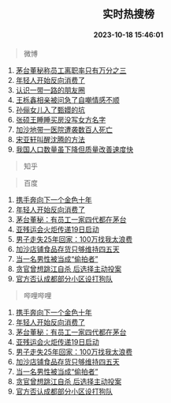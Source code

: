 <div align="center"><h2>实时热搜榜</h2><h4>2023-10-18 15:46:01</h4></div>

> 微博  

1. [茅台董秘称员工离职率只有万分之三](https://s.weibo.com/weibo?q=%23%E8%8C%85%E5%8F%B0%E8%91%A3%E7%A7%98%E7%A7%B0%E5%91%98%E5%B7%A5%E7%A6%BB%E8%81%8C%E7%8E%87%E5%8F%AA%E6%9C%89%E4%B8%87%E5%88%86%E4%B9%8B%E4%B8%89%23&t=31&band_rank=1&Refer=top)<br />
2. [年轻人开始反向消费了](https://s.weibo.com/weibo?q=%23%E5%B9%B4%E8%BD%BB%E4%BA%BA%E5%BC%80%E5%A7%8B%E5%8F%8D%E5%90%91%E6%B6%88%E8%B4%B9%E4%BA%86%23&t=31&band_rank=2&Refer=top)<br />
3. [认识一带一路的朋友圈](https://s.weibo.com/weibo?q=%23%E8%AE%A4%E8%AF%86%E4%B8%80%E5%B8%A6%E4%B8%80%E8%B7%AF%E7%9A%84%E6%9C%8B%E5%8F%8B%E5%9C%88%23&t=31&band_rank=3&Refer=top)<br />
4. [王栎鑫相亲被问急了自嘲情感不顺](https://s.weibo.com/weibo?q=%23%E7%8E%8B%E6%A0%8E%E9%91%AB%E7%9B%B8%E4%BA%B2%E8%A2%AB%E9%97%AE%E6%80%A5%E4%BA%86%E8%87%AA%E5%98%B2%E6%83%85%E6%84%9F%E4%B8%8D%E9%A1%BA%23&t=31&band_rank=4&Refer=top)<br />
5. [孙俪女儿入了甄嬛的坑](https://s.weibo.com/weibo?q=%23%E5%AD%99%E4%BF%AA%E5%A5%B3%E5%84%BF%E5%85%A5%E4%BA%86%E7%94%84%E5%AC%9B%E7%9A%84%E5%9D%91%23&t=31&band_rank=5&Refer=top)<br />
6. [张硕王睡睡买房没写女方名字](https://s.weibo.com/weibo?q=%23%E5%BC%A0%E7%A1%95%E7%8E%8B%E7%9D%A1%E7%9D%A1%E4%B9%B0%E6%88%BF%E6%B2%A1%E5%86%99%E5%A5%B3%E6%96%B9%E5%90%8D%E5%AD%97%23&t=31&band_rank=6&Refer=top)<br />
7. [加沙地带一医院遭袭数百人死亡](https://s.weibo.com/weibo?q=%23%E5%8A%A0%E6%B2%99%E5%9C%B0%E5%B8%A6%E4%B8%80%E5%8C%BB%E9%99%A2%E9%81%AD%E8%A2%AD%E6%95%B0%E7%99%BE%E4%BA%BA%E6%AD%BB%E4%BA%A1%23&t=31&band_rank=7&Refer=top)<br />
8. [宋亚轩叫醒沈腾的方法](https://s.weibo.com/weibo?q=%23%E5%AE%8B%E4%BA%9A%E8%BD%A9%E5%8F%AB%E9%86%92%E6%B2%88%E8%85%BE%E7%9A%84%E6%96%B9%E6%B3%95%23&t=31&band_rank=8&Refer=top)<br />
9. [我国人口数量虽下降但质量改善速度快](https://s.weibo.com/weibo?q=%23%E6%88%91%E5%9B%BD%E4%BA%BA%E5%8F%A3%E6%95%B0%E9%87%8F%E8%99%BD%E4%B8%8B%E9%99%8D%E4%BD%86%E8%B4%A8%E9%87%8F%E6%94%B9%E5%96%84%E9%80%9F%E5%BA%A6%E5%BF%AB%23&t=31&band_rank=9&Refer=top)<br />

> 知乎  


> 百度  

1. [携手奔向下一个金色十年](https://www.baidu.com/s?wd=%E6%90%BA%E6%89%8B%E5%A5%94%E5%90%91%E4%B8%8B%E4%B8%80%E4%B8%AA%E9%87%91%E8%89%B2%E5%8D%81%E5%B9%B4&sa=fyb_news&rsv_dl=fyb_news)<br />
2. [年轻人开始反向消费了](https://www.baidu.com/s?wd=%E5%B9%B4%E8%BD%BB%E4%BA%BA%E5%BC%80%E5%A7%8B%E5%8F%8D%E5%90%91%E6%B6%88%E8%B4%B9%E4%BA%86&sa=fyb_news&rsv_dl=fyb_news)<br />
3. [茅台董秘：有员工一家四代都在茅台](https://www.baidu.com/s?wd=%E8%8C%85%E5%8F%B0%E8%91%A3%E7%A7%98%EF%BC%9A%E6%9C%89%E5%91%98%E5%B7%A5%E4%B8%80%E5%AE%B6%E5%9B%9B%E4%BB%A3%E9%83%BD%E5%9C%A8%E8%8C%85%E5%8F%B0&sa=fyb_news&rsv_dl=fyb_news)<br />
4. [亚残运会火炬传递19日启动](https://www.baidu.com/s?wd=%E4%BA%9A%E6%AE%8B%E8%BF%90%E4%BC%9A%E7%81%AB%E7%82%AC%E4%BC%A0%E9%80%9219%E6%97%A5%E5%90%AF%E5%8A%A8&sa=fyb_news&rsv_dl=fyb_news)<br />
5. [男子走失25年回家：100万找我太浪费](https://www.baidu.com/s?wd=%E7%94%B7%E5%AD%90%E8%B5%B0%E5%A4%B125%E5%B9%B4%E5%9B%9E%E5%AE%B6%EF%BC%9A100%E4%B8%87%E6%89%BE%E6%88%91%E5%A4%AA%E6%B5%AA%E8%B4%B9&sa=fyb_news&rsv_dl=fyb_news)<br />
6. [加沙店铺食品存货只够维持四五天](https://www.baidu.com/s?wd=%E5%8A%A0%E6%B2%99%E5%BA%97%E9%93%BA%E9%A3%9F%E5%93%81%E5%AD%98%E8%B4%A7%E5%8F%AA%E5%A4%9F%E7%BB%B4%E6%8C%81%E5%9B%9B%E4%BA%94%E5%A4%A9&sa=fyb_news&rsv_dl=fyb_news)<br />
7. [当一名男性被当成“偷拍者”](https://www.baidu.com/s?wd=%E5%BD%93%E4%B8%80%E5%90%8D%E7%94%B7%E6%80%A7%E8%A2%AB%E5%BD%93%E6%88%90%E2%80%9C%E5%81%B7%E6%8B%8D%E8%80%85%E2%80%9D&sa=fyb_news&rsv_dl=fyb_news)<br />
8. [贪官曾想跳江自杀 后选择主动投案](https://www.baidu.com/s?wd=%E8%B4%AA%E5%AE%98%E6%9B%BE%E6%83%B3%E8%B7%B3%E6%B1%9F%E8%87%AA%E6%9D%80+%E5%90%8E%E9%80%89%E6%8B%A9%E4%B8%BB%E5%8A%A8%E6%8A%95%E6%A1%88&sa=fyb_news&rsv_dl=fyb_news)<br />
9. [官方否认成都部分小区设打狗队](https://www.baidu.com/s?wd=%E5%AE%98%E6%96%B9%E5%90%A6%E8%AE%A4%E6%88%90%E9%83%BD%E9%83%A8%E5%88%86%E5%B0%8F%E5%8C%BA%E8%AE%BE%E6%89%93%E7%8B%97%E9%98%9F&sa=fyb_news&rsv_dl=fyb_news)<br />

> 哔哩哔哩  

1. [携手奔向下一个金色十年](https://www.baidu.com/s?wd=%E6%90%BA%E6%89%8B%E5%A5%94%E5%90%91%E4%B8%8B%E4%B8%80%E4%B8%AA%E9%87%91%E8%89%B2%E5%8D%81%E5%B9%B4&sa=fyb_news&rsv_dl=fyb_news)<br />
2. [年轻人开始反向消费了](https://www.baidu.com/s?wd=%E5%B9%B4%E8%BD%BB%E4%BA%BA%E5%BC%80%E5%A7%8B%E5%8F%8D%E5%90%91%E6%B6%88%E8%B4%B9%E4%BA%86&sa=fyb_news&rsv_dl=fyb_news)<br />
3. [茅台董秘：有员工一家四代都在茅台](https://www.baidu.com/s?wd=%E8%8C%85%E5%8F%B0%E8%91%A3%E7%A7%98%EF%BC%9A%E6%9C%89%E5%91%98%E5%B7%A5%E4%B8%80%E5%AE%B6%E5%9B%9B%E4%BB%A3%E9%83%BD%E5%9C%A8%E8%8C%85%E5%8F%B0&sa=fyb_news&rsv_dl=fyb_news)<br />
4. [亚残运会火炬传递19日启动](https://www.baidu.com/s?wd=%E4%BA%9A%E6%AE%8B%E8%BF%90%E4%BC%9A%E7%81%AB%E7%82%AC%E4%BC%A0%E9%80%9219%E6%97%A5%E5%90%AF%E5%8A%A8&sa=fyb_news&rsv_dl=fyb_news)<br />
5. [男子走失25年回家：100万找我太浪费](https://www.baidu.com/s?wd=%E7%94%B7%E5%AD%90%E8%B5%B0%E5%A4%B125%E5%B9%B4%E5%9B%9E%E5%AE%B6%EF%BC%9A100%E4%B8%87%E6%89%BE%E6%88%91%E5%A4%AA%E6%B5%AA%E8%B4%B9&sa=fyb_news&rsv_dl=fyb_news)<br />
6. [加沙店铺食品存货只够维持四五天](https://www.baidu.com/s?wd=%E5%8A%A0%E6%B2%99%E5%BA%97%E9%93%BA%E9%A3%9F%E5%93%81%E5%AD%98%E8%B4%A7%E5%8F%AA%E5%A4%9F%E7%BB%B4%E6%8C%81%E5%9B%9B%E4%BA%94%E5%A4%A9&sa=fyb_news&rsv_dl=fyb_news)<br />
7. [当一名男性被当成“偷拍者”](https://www.baidu.com/s?wd=%E5%BD%93%E4%B8%80%E5%90%8D%E7%94%B7%E6%80%A7%E8%A2%AB%E5%BD%93%E6%88%90%E2%80%9C%E5%81%B7%E6%8B%8D%E8%80%85%E2%80%9D&sa=fyb_news&rsv_dl=fyb_news)<br />
8. [贪官曾想跳江自杀 后选择主动投案](https://www.baidu.com/s?wd=%E8%B4%AA%E5%AE%98%E6%9B%BE%E6%83%B3%E8%B7%B3%E6%B1%9F%E8%87%AA%E6%9D%80+%E5%90%8E%E9%80%89%E6%8B%A9%E4%B8%BB%E5%8A%A8%E6%8A%95%E6%A1%88&sa=fyb_news&rsv_dl=fyb_news)<br />
9. [官方否认成都部分小区设打狗队](https://www.baidu.com/s?wd=%E5%AE%98%E6%96%B9%E5%90%A6%E8%AE%A4%E6%88%90%E9%83%BD%E9%83%A8%E5%88%86%E5%B0%8F%E5%8C%BA%E8%AE%BE%E6%89%93%E7%8B%97%E9%98%9F&sa=fyb_news&rsv_dl=fyb_news)<br />
